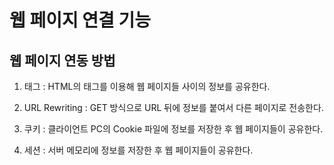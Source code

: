# 웹 페이지 연결 기능

## 웹 페이지 연동 방법   
1. <hidden> 태그 : HTML의 <hidden> 태그를 이용해 웹 페이지들 사이의 정보를 공유한다.   
  
2. URL Rewriting : GET 방식으로 URL 뒤에 정보를 붙여서 다른 페이지로 전송한다.

3. 쿠키 : 클라이언트 PC의 Cookie 파일에 정보를 저장한 후 웹 페이지들이 공유한다.    
 
4. 세션 : 서버 메모리에 정보를 저장한 후 웹 페이지들이 공유한다.   
